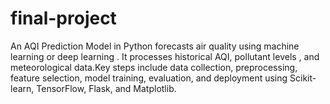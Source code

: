 # final-project
An AQI Prediction Model in Python forecasts air quality using machine learning or deep learning .  It processes historical AQI, pollutant levels , and meteorological data.Key steps include data collection, preprocessing, feature selection, model training, evaluation, and deployment using Scikit-learn, TensorFlow, Flask, and Matplotlib.
